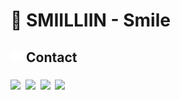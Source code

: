 # 👋 SMIILLIIN - Smile

## <img src="link-solid.svg" width="20px"> Contact

### <a href="https://github.com/smiilliin"><img src="https://github.githubassets.com/favicons/favicon-dark.svg" width="30px" /></a>&nbsp;&nbsp;<a href="https://instagram.com/smiilliin"><img src="https://instagram.com/favicon.ico" width="30px" /></a>&nbsp;&nbsp;<a href="https://smiilliin.site"><img src="https://smiilliin.site/favicon.ico" width="30px" /></a>&nbsp;&nbsp;<a href="mailto://smiilliindeveloper@gamil.com"><img src="https://ssl.gstatic.com/ui/v1/icons/mail/rfr/gmail.ico" width="30px" /></a>
